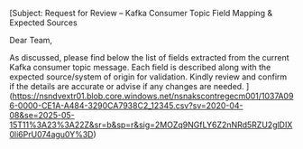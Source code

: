 [Subject: Request for Review – Kafka Consumer Topic Field Mapping & Expected Sources

Dear Team,

As discussed, please find below the list of fields extracted from the current Kafka consumer topic message. Each field is described along with the expected source/system of origin for validation. Kindly review and confirm if the details are accurate or advise if any changes are needed.
](https://nsndvextr01.blob.core.windows.net/nsnakscontregecm001/1037A096-0000-CE1A-A484-3290CA7938C2_12345.csv?sv=2020-04-08&se=2025-05-15T11%3A23%3A22Z&sr=b&sp=r&sig=2MOZq9NGfLY6Z2nNRd5RZU2glDIX0li6PrU074agu0Y%3D)
